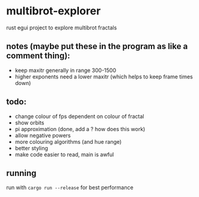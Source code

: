 # multibrot-explorer
rust egui project to explore multibrot fractals

## notes (maybe put these in the program as like a comment thing): 
- keep maxitr generally in range 300-1500
- higher exponents need a lower maxitr (which helps to keep frame times down)

## todo:
- change colour of fps dependent on colour of fractal
- show orbits
- pi approximation (done, add a ? how does this work)
- allow negative powers
- more colouring algorithms (and hue range)
- better styling
- make code easier to read, main is awful

## running
run with `cargo run --release` for best performance

